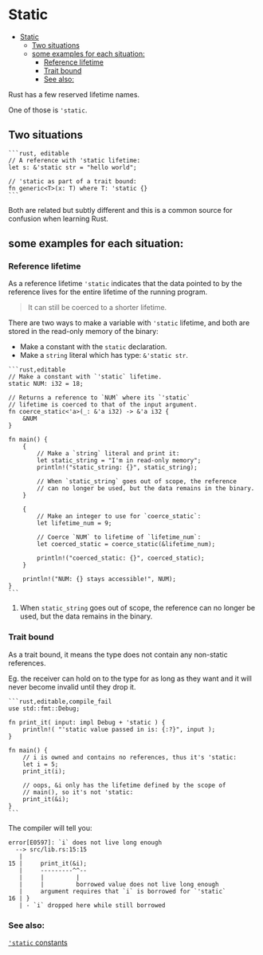 # Static

<!--ts-->
* [Static](#static)
   * [Two situations](#two-situations)
   * [some examples for each situation:](#some-examples-for-each-situation)
      * [Reference lifetime](#reference-lifetime)
      * [Trait bound](#trait-bound)
      * [See also:](#see-also)

<!-- Created by https://github.com/ekalinin/github-markdown-toc -->
<!-- Added by: runner, at: Fri Nov 25 14:47:04 UTC 2022 -->

<!--te-->
Rust has a few reserved lifetime names.

One of those is `'static`.

## Two situations

~~~admonish tip title="You might encounter it in two situations:" collapsible=true
```rust, editable
// A reference with 'static lifetime:
let s: &'static str = "hello world";

// 'static as part of a trait bound:
fn generic<T>(x: T) where T: 'static {}
```
~~~

Both are related but subtly different and this is a common source for
confusion when learning Rust.

## some examples for each situation:

### Reference lifetime

As a reference lifetime `'static` indicates that the data pointed to by
the reference lives for the entire lifetime of the running program.

> It can still be coerced to a shorter lifetime.

There are two ways to make a variable with `'static` lifetime, and both
are stored in the read-only memory of the binary:

* Make a constant with the `static` declaration.
* Make a `string` literal which has type: `&'static str`.

~~~admonish tip title="See the following example for a display of each method:" collapsible=true
```rust,editable
// Make a constant with `'static` lifetime.
static NUM: i32 = 18;

// Returns a reference to `NUM` where its `'static`
// lifetime is coerced to that of the input argument.
fn coerce_static<'a>(_: &'a i32) -> &'a i32 {
    &NUM
}

fn main() {
    {
        // Make a `string` literal and print it:
        let static_string = "I'm in read-only memory";
        println!("static_string: {}", static_string);

        // When `static_string` goes out of scope, the reference
        // can no longer be used, but the data remains in the binary.
    }

    {
        // Make an integer to use for `coerce_static`:
        let lifetime_num = 9;

        // Coerce `NUM` to lifetime of `lifetime_num`:
        let coerced_static = coerce_static(&lifetime_num);

        println!("coerced_static: {}", coerced_static);
    }

    println!("NUM: {} stays accessible!", NUM);
}
```
~~~

1. When `static_string` goes out of scope, the reference can no longer be used, but the data remains in the binary.

### Trait bound

As a trait bound, it means the type does not contain any non-static
references.

Eg. the receiver can hold on to the type for as long as
they want and it will never become invalid until they drop it.

~~~admonish tip title="It's important to understand this means that any owned data always passes a *'static* lifetime bound, but a reference to that owned data generally does not:" collapsible=true
```rust,editable,compile_fail
use std::fmt::Debug;

fn print_it( input: impl Debug + 'static ) {
    println!( "'static value passed in is: {:?}", input );
}

fn main() {
    // i is owned and contains no references, thus it's 'static:
    let i = 5;
    print_it(i);

    // oops, &i only has the lifetime defined by the scope of
    // main(), so it's not 'static:
    print_it(&i);
}
```
~~~

The compiler will tell you:

```ignore
error[E0597]: `i` does not live long enough
  --> src/lib.rs:15:15
   |
15 |     print_it(&i);
   |     ---------^^--
   |     |         |
   |     |         borrowed value does not live long enough
   |     argument requires that `i` is borrowed for `'static`
16 | }
   | - `i` dropped here while still borrowed
```

### See also:

[`'static` constants][static_const]

[static_const]: ../../custom_types/constants.md
